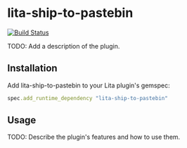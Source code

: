 # lita-ship-to-pastebin

[![Build Status](https://travis-ci.org/dpritchett/lita-ship-to-pastebin.png?branch=master)](https://travis-ci.org/dpritchett/lita-ship-to-pastebin)

TODO: Add a description of the plugin.

## Installation

Add lita-ship-to-pastebin to your Lita plugin's gemspec:

``` ruby
spec.add_runtime_dependency "lita-ship-to-pastebin"
```

## Usage

TODO: Describe the plugin's features and how to use them.

